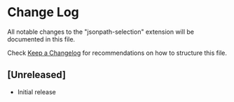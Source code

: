# Change Log
All notable changes to the "jsonpath-selection" extension will be documented in this file.

Check [Keep a Changelog](http://keepachangelog.com/) for recommendations on how to structure this file.

## [Unreleased]
- Initial release